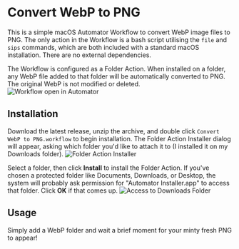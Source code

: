 # Convert WebP to PNG

This is a simple macOS Automator Workflow to convert WebP image files to PNG. The only action in the Workflow is a bash script utilising the `file` and `sips` commands, which are both included with a standard macOS installation. There are no external dependencies.

The Workflow is configured as a Folder Action. When installed on a folder, any WebP file added to that folder will be automatically converted to PNG. The original WebP is not modified or deleted.
![Workflow open in Automator](https://user-images.githubusercontent.com/23707259/233420646-46797191-2fe9-4ab3-ba57-5f21e8df5887.png)

## Installation

Download the latest release, unzip the archive, and double click `Convert WebP to PNG.workflow` to begin installation. The Folder Action Installer dialog will appear, asking which folder you'd like to attach it to (I installed it on my Downloads folder). 
![Folder Action Installer](https://user-images.githubusercontent.com/23707259/233421035-e910ab43-a49c-490c-a153-f9fe3ad564fc.png)

Select a folder, then click **Install** to install the Folder Action. If you've chosen a protected folder like Documents, Downloads, or Desktop, the system will probably ask permission for "Automator Installer.app" to access that folder. Click **OK** if that comes up.
![Access to Downloads Folder](https://user-images.githubusercontent.com/23707259/233421888-732ae192-9453-45df-b654-eb50154902e8.png)

## Usage

Simply add a WebP folder and wait a brief moment for your minty fresh PNG to appear!
